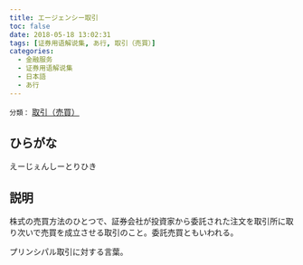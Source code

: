 ```yaml
---
title: エージェンシー取引
toc: false
date: 2018-05-18 13:02:31
tags: [证券用语解说集, あ行, 取引（売買）]
categories:
  - 金融服务
  - 证券用语解说集
  - 日本語
  - あ行
---
```


`分類：` [取引（売買）](/tags/取引（売買）/)

## ひらがな

えーじぇんしーとりひき

## 説明

株式の売買方法のひとつで、証券会社が投資家から委託された注文を取引所に取り次いで売買を成立させる取引のこと。委託売買ともいわれる。

プリンシパル取引に対する言葉。
